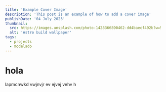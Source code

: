 ```yaml
---
title: 'Example Cover Image'
description: 'This post is an example of how to add a cover image'
publishDate: '04 July 2023'
thumbnail:
  src: https://images.unsplash.com/photo-1428366890462-dd4baecf492b?w=500&auto=format&fit=crop&q=60&ixlib=rb-4.0.3&ixid=M3wxMjA3fDB8MHxzZWFyY2h8MTV8fGJ1aWxkaW5nfGVufDB8fDB8fHww
  alt: 'Astro build wallpaper'
tags:
  - projects
  - modelado
---
```


# hola

lapmcnwkd vwjnvjr ev ejvej vehv h
